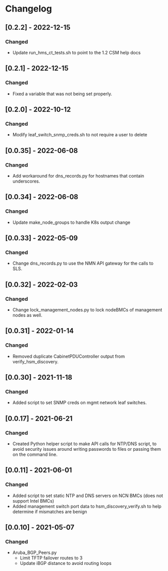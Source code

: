 # Changelog

## [0.2.2] - 2022-12-15
### Changed
- Update run_hms_ct_tests.sh to point to the 1.2 CSM help docs

## [0.2.1] - 2022-12-15
### Changed
- Fixed a variable that was not being set properly.

## [0.2.0] - 2022-10-12
### Changed
- Modify leaf_switch_snmp_creds.sh to not require a user to delete

## [0.0.35] - 2022-06-08
### Changed
 - Add workaround for dns_records.py for hostnames that contain underscores.

## [0.0.34] - 2022-06-08
### Changed
 - Update make_node_groups to handle K8s output change

## [0.0.33] - 2022-05-09
### Changed
 - Change dns_records.py to use the NMN API gateway for the calls to SLS.

## [0.0.32] - 2022-02-03
### Changed
 - Change lock_management_nodes.py to lock nodeBMCs of management nodes as well.

## [0.0.31] - 2022-01-14
### Changed
 - Removed duplicate CabinetPDUController output from verify_hsm_discovery.

## [0.0.30] - 2021-11-18
### Changed
 - Added script to set SNMP creds on mgmt network leaf switches.

## [0.0.17] - 2021-06-21
### Changed
 - Created Python helper script to make API calls for NTP/DNS script, to avoid security issues
   around writing passwords to files or passing them on the command line.

## [0.0.11] - 2021-06-01
### Changed
 - Added script to set static NTP and DNS servers on NCN BMCs (does not support Intel BMCs)
 - Added management switch port data to hsm_discovery_verify.sh to help determine if mismatches are benign

## [0.0.10] - 2021-05-07
### Changed
 - Aruba_BGP_Peers.py
   - Limit TFTP failover routes to 3
   - Update iBGP distance to avoid routing loops
